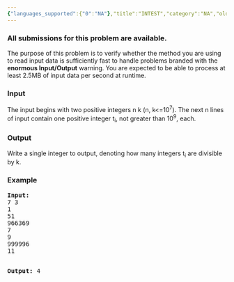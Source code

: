 ```yaml
---
{"languages_supported":{"0":"NA"},"title":"INTEST","category":"NA","old_version":true,"problem_code":"INTEST","tags":{"0":"NA"},"layout":"problem"}
---
```


<h3> All submissions for this problem are available. </h3>
<p>The purpose of this problem is to verify whether the method you are using to read input data is sufficiently fast to handle problems branded with the <b>enormous Input/Output</b> warning. You are expected to be able to process at least 2.5MB of input data per second at runtime.</p>
<h3>Input</h3>
<p>The input begins with two positive integers n k (n, k&lt;=10<sup>7</sup>). The next n lines of input contain one positive integer t<sub>i</sub>, not greater than 10<sup>9</sup>, each.</p>
<h3>Output</h3>
<p>Write a single integer to output, denoting how many integers t<sub>i</sub> are divisible by k.</p>
<h3>Example</h3>
<pre>
<b>Input:</b>
7 3
1
51
966369
7
9
999996
11

<b>Output:</b>
4
</pre>    